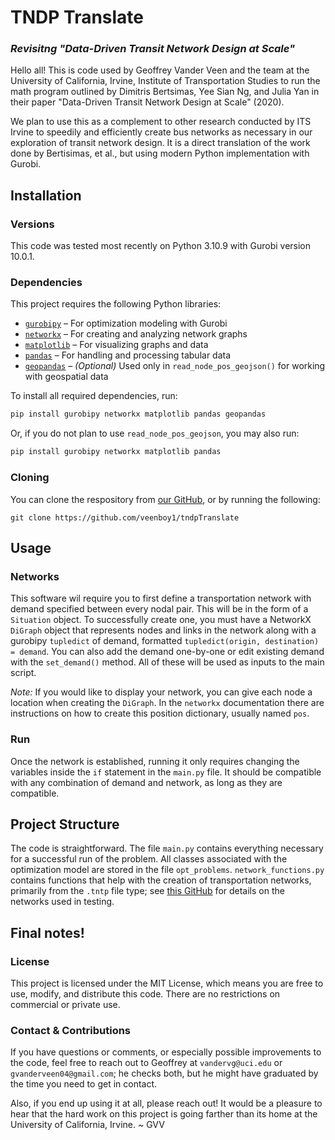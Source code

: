 # TNDP Translate
### *Revisitng "Data-Driven Transit Network Design at Scale"*

Hello all! This is code used by Geoffrey Vander Veen and the team at the University of California, Irvine, Institute of Transportation Studies to run the math program outlined by Dimitris Bertsimas, Yee Sian Ng, and Julia Yan in their paper "Data-Driven Transit Network Design at Scale" (2020). 

We plan to use this as a complement to other research conducted by ITS Irvine to speedily and efficiently create bus networks as necessary in our exploration of transit network design. It is a direct translation of the work done by Bertisimas, et al., but using modern Python implementation with Gurobi.  

## Installation 
### Versions
This code was tested most recently on Python 3.10.9 with Gurobi version 10.0.1.

### Dependencies

This project requires the following Python libraries:

- [`gurobipy`](https://www.gurobi.com/documentation/) – For optimization modeling with Gurobi
- [`networkx`](https://networkx.org/) – For creating and analyzing network graphs
- [`matplotlib`](https://matplotlib.org/) – For visualizing graphs and data
- [`pandas`](https://pandas.pydata.org/) – For handling and processing tabular data
- [`geopandas`](https://geopandas.org/) – *(Optional)* Used only in `read_node_pos_geojson()` for working with geospatial data

To install all required dependencies, run:  
```sh
pip install gurobipy networkx matplotlib pandas geopandas
```
Or, if you do not plan to use `read_node_pos_geojson`, you may also run: 
```sh
pip install gurobipy networkx matplotlib pandas 
```

### Cloning 

You can clone the respository from [our GitHub](https://github.com/veenboy1/tndpTranslate), or by running the following: 

```shell
git clone https://github.com/veenboy1/tndpTranslate
```

## Usage 

### Networks

This software wil require you to first define a transportation network with demand specified between every nodal pair. This will be in the form of a `Situation` object. To successfully create one, you must have a NetworkX `DiGraph` object that represents nodes and links in the network along with a gurobipy `tupledict` of demand, formatted `tupledict(origin, destination) = demand`. You can also add the demand one-by-one or edit existing demand with the `set_demand()` method. All of these will be used as inputs to the main script. 

*Note:* If you would like to display your network, you can give each node a location when creating the `DiGraph`. In the `networkx` documentation there are instructions on how to create this position dictionary, usually named `pos`.

### Run

Once the network is established, running it only requires changing the variables inside the `if` statement in the `main.py` file. It should be compatible with any combination of demand and network, as long as they are compatible. 

## Project Structure 

The code is straightforward. The file `main.py` contains everything necessary for a successful run of the problem. All classes associated with the optimization model are stored in the file `opt_problems`. `network_functions.py` contains functions that help with the creation of transportation networks, primarily from the `.tntp` file type; see [this GitHub](https://github.com/bstabler/TransportationNetworks) for details on the networks used in testing.

## Final notes!

### License  

This project is licensed under the MIT License, which means you are free to use, modify, and distribute this code. There are no restrictions on commercial or private use.

### Contact & Contributions 

If you have questions or comments, or especially possible improvements to the code, feel free to reach out to Geoffrey at `vandervg@uci.edu` or `gvanderveen04@gmail.com`; he checks both, but he might have graduated by the time you need to get in contact. 

Also, if you end up using it at all, please reach out! It would be a pleasure to hear that the hard work on this project is going farther than its home at the University of California, Irvine. _~_ GVV
